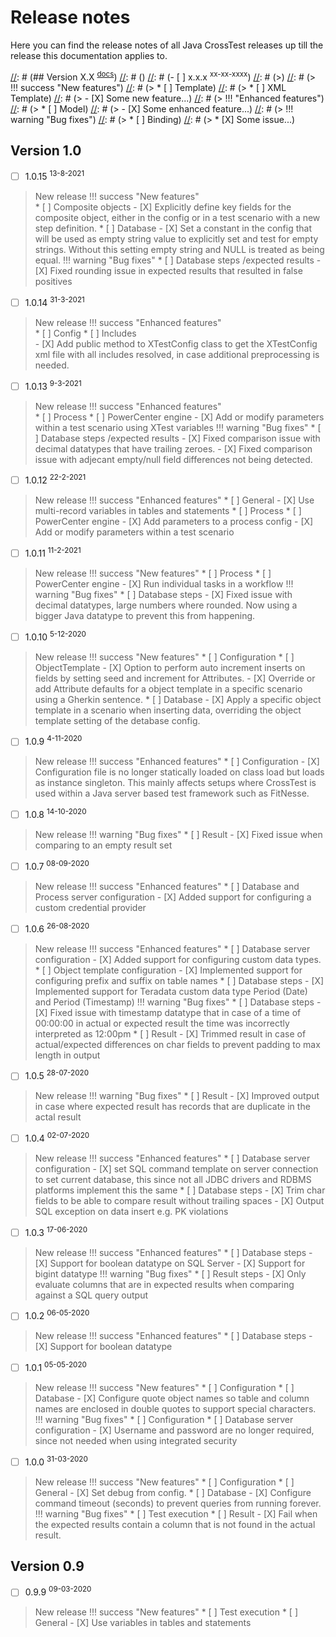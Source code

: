 # Release notes

Here you can find the release notes of all Java CrossTest releases up till the release this documentation applies to.

[//]: # (Use the following example to create the release notes for a new release.)
[//]: # ()
[//]: # (## Version X.X <sup>[docs](../X.X/)</sup>)
[//]: # ()
[//]: # (- [ ] x.x.x <sup>xx-xx-xxxx</sup>)
[//]: # (>)
[//]: # (> !!! success "New features")
[//]: # (>     * [ ] Template)
[//]: # (>         * [ ] XML Template)
[//]: # (>             - [X] Some new feature...)
[//]: # (> !!! "Enhanced features")
[//]: # (>     * [ ] Model)
[//]: # (>         - [X] Some enhanced feature...)
[//]: # (> !!! warning "Bug fixes")
[//]: # (>     * [ ] Binding)
[//]: # (>         * [X] Some issue...)

## Version 1.0
- [ ] 1.0.15 <sup>13-8-2021</sup>
> New release
> !!! success "New features"         
>     * [ ] Composite objects
>         - [X] Explicitly define key fields for the composite object, either in the config or in a test scenario with a new step definition.
>     * [ ] Database
>         - [X] Set a constant in the config that will be used as empty string value to explicitly set and test for empty strings. Without this setting empty string and NULL is treated as being equal.
> !!! warning "Bug fixes"
>     * [ ] Database steps /expected results
>         - [X] Fixed rounding issue in expected results that resulted in false positives

- [ ] 1.0.14 <sup>31-3-2021</sup>
> New release
> !!! success "Enhanced features"         
>     * [ ] Config
>         * [ ] Includes              
>              - [X] Add public method to XTestConfig class to get the XTestConfig xml file with all includes resolved, in case additional preprocessing is needed.

- [ ] 1.0.13 <sup>9-3-2021</sup>
> New release
> !!! success "Enhanced features"         
>     * [ ] Process
>         * [ ] PowerCenter engine
>              - [X] Add or modify parameters within a test scenario using XTest variables
> !!! warning "Bug fixes"
>     * [ ] Database steps /expected results
>         - [X] Fixed comparison issue with decimal datatypes that have trailing zeroes.
>         - [X] Fixed comparison issue with adjecant empty/null field differences not being detected.   

- [ ] 1.0.12 <sup>22-2-2021</sup>
> New release
> !!! success "Enhanced features"
>         * [ ] General
>             - [X] Use multi-record variables in tables and statements
>     * [ ] Process
>         * [ ] PowerCenter engine
>              - [X] Add parameters to a process config
>              - [X] Add or modify parameters within a test scenario


- [ ] 1.0.11 <sup>11-2-2021</sup>
> New release
> !!! success "New features"
>     * [ ] Process
>         * [ ] PowerCenter engine
>              - [X] Run individual tasks in a workflow
> !!! warning "Bug fixes"
>     * [ ] Database steps
>         - [X] Fixed issue with decimal datatypes, large numbers where rounded. Now using a bigger Java datatype to prevent this from happening.

- [ ] 1.0.10 <sup>5-12-2020</sup>
> New release
> !!! success "New features"
>     * [ ] Configuration
>         * [ ] ObjectTemplate
>              - [X] Option to perform auto increment inserts on fields by setting seed and increment for Attributes.
>              - [X] Override or add Attribute defaults for a object template in a specific scenario using a Gherkin sentence.
>     * [ ] Database
>         - [X] Apply a specific object template in a scenario when inserting data, overriding the object template setting of the detabase config.

- [ ] 1.0.9 <sup>4-11-2020</sup>
> New release
> !!! success "Enhanced features"
>     * [ ] Configuration
>         - [X] Configuration file is no longer statically loaded on class load but loads as instance singleton. This mainly affects setups where CrossTest is used within a Java server based test framework such as FitNesse.

- [ ] 1.0.8 <sup>14-10-2020</sup>
> New release
> !!! warning "Bug fixes"
>     * [ ] Result
>         - [X] Fixed issue when comparing to an empty result set

- [ ] 1.0.7 <sup>08-09-2020</sup>
> New release
> !!! success "Enhanced features"
>     * [ ] Database and Process server configuration
>         - [X] Added support for configuring a custom credential provider

- [ ] 1.0.6 <sup>26-08-2020</sup>
> New release
> !!! success "Enhanced features"
>     * [ ] Database server configuration
>         - [X] Added support for configuring custom data types.
>     * [ ] Object template configuration
>         - [X] Implemented support for configuring prefix and suffix on table names
>     * [ ] Database steps
>         - [X] Implemented support for Teradata custom data type Period (Date) and Period (Timestamp)
> !!! warning "Bug fixes"
>     * [ ] Database steps
>         - [X] Fixed issue with timestamp datatype that in case of a time of 00:00:00 in actual or expected result the time was incorrectly interpreted as 12:00pm
>     * [ ] Result
>         - [X] Trimmed result in case of actual/expected differences on char fields to prevent padding to max length in output

- [ ] 1.0.5 <sup>28-07-2020</sup>
> New release
> !!! warning "Bug fixes"
>     * [ ] Result
>         - [X] Improved output in case where expected result has records that are duplicate in the actal result

- [ ] 1.0.4 <sup>02-07-2020</sup>
> New release
> !!! success "Enhanced features"
>     * [ ] Database server configuration
>         - [X] set SQL command template on server connection to set current database, this since not all JDBC drivers and RDBMS platforms implement this the same
>     * [ ] Database steps
>         - [X] Trim char fields to be able to compare result without trailing spaces
>         - [X] Output SQL exception on data insert e.g. PK violations

- [ ] 1.0.3 <sup>17-06-2020</sup>
> New release
> !!! success "Enhanced features"
>     * [ ] Database steps
>         - [X] Support for boolean datatype on SQL Server
>         - [X] Support for bigint datatype
> !!! warning "Bug fixes"
>     * [ ] Result steps
>         - [X] Only evaluate columns that are in expected results when comparing against a SQL query output

- [ ] 1.0.2 <sup>06-05-2020</sup>
> New release
> !!! success "Enhanced features"
>     * [ ] Database steps
>         - [X] Support for boolean datatype

- [ ] 1.0.1 <sup>05-05-2020</sup>
> New release
> !!! success "New features"
>     * [ ] Configuration
>         * [ ] Database
>             - [X] Configure quote object names so table and column names are enclosed in double quotes to support special characters.
> !!! warning "Bug fixes"
>     * [ ] Configuration
>         * [ ] Database server configuration
>              - [X] Username and password are no longer required, since not needed when using integrated security

- [ ] 1.0.0 <sup>31-03-2020</sup>
> New release
> !!! success "New features"
>     * [ ] Configuration
>         * [ ] General
>             - [X] Set debug from config.
>         * [ ] Database
>             - [X] Configure command timeout (seconds) to prevent queries from running forever.
> !!! warning "Bug fixes"
>     * [ ] Test execution
>         * [ ] Result
>              - [X] Fail when the expected results contain a column that is not found in the actual result.

## Version 0.9
- [ ] 0.9.9 <sup>09-03-2020</sup>
> New release
> !!! success "New features"
>     * [ ] Test execution
>         * [ ] General
>             - [X] Use variables in tables and statements

